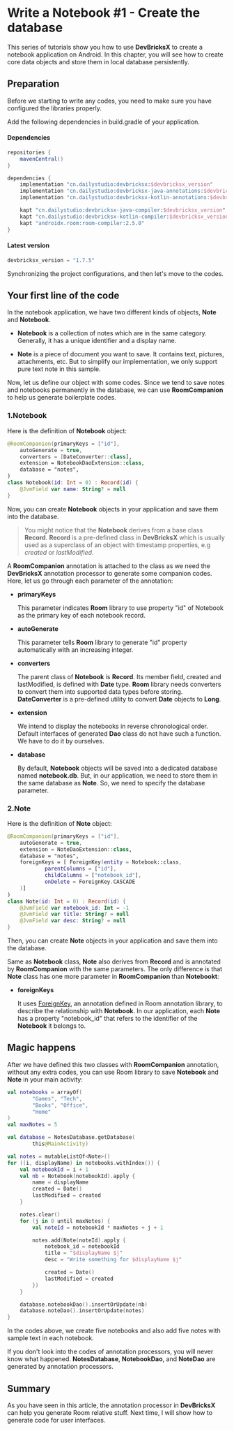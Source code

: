 # Write a Notebook #1 - Create the database

This series of tutorials show you how to use **DevBricksX** to create a notebook application on Android. In this chapter, you will see how to create core data objects and store them in local database persistently.

## Preparation
Before we starting to write any codes, you need to make sure you have configured the libraries properly.

Add the following dependencies in build.gradle of your application.

#### Dependencies

```groovy
repositories { 
    mavenCentral()
}

dependencies {
    implementation "cn.dailystudio:devbricksx:$devbricksx_version"
    implementation "cn.dailystudio:devbricksx-java-annotations:$devbricksx_version"
    implementation "cn.dailystudio:devbricksx-kotlin-annotations:$devbricksx_version"

    kapt "cn.dailystudio:devbricksx-java-compiler:$devbricksx_version"
    kapt "cn.dailystudio:devbricksx-kotlin-compiler:$devbricksx_version"
    kapt "androidx.room:room-compiler:2.5.0"
}
```

#### Latest version

```groovy
devbricksx_version = "1.7.5"
```

Synchronizing the project configurations, and then let's move to the codes.

## Your first line of the code
In the notebook application, we have two different kinds of objects, **Note** and **Notebook**.

- **Notebook** is a collection of notes which are in the same category. Generally, it has a unique identifier and a display name. 

- **Note** is a piece of document you want to save. It contains text, pictures, attachments, etc. But to simplify our implementation, we only support pure text note in this sample.
	
Now, let us define our object with some codes. Since we tend to save notes and notebooks permanently in the database, we can use **RoomCompanion** to help us generate boilerplate codes.

### 1.Notebook
Here is the definition of **Notebook** object:

```kotlin
@RoomCompanion(primaryKeys = ["id"],
    autoGenerate = true,
    converters = [DateConverter::class],
    extension = NotebookDaoExtension::class,
    database = "notes",
)
class Notebook(id: Int = 0) : Record(id) {
    @JvmField var name: String? = null
}

```
Now, you can create **Notebook** objects in your application and save them into the database. 

> You might notice that the **Notebook** derives from a base class **Record**. **Record** is a pre-defined class in **DevBricksX** which is usually used as a superclass of an object with timestamp properties, e.g *created* or *lastModified*.

A **RoomCompanion** annotation is attached to the class as we need the **DevBricksX** annotation processor to generate some companion codes. Here, let us go through each parameter of the annotation:

- **primaryKeys**

	This parameter indicates **Room** library to use property "id" of Notebook as the primary key of each notebook record.

- **autoGenerate**

	This parameter tells **Room** library to generate "id" property automatically with an increasing integer.

- **converters**

	The parent class of **Notebook** is **Record**. Its member field, created and lastModified, is defined with **Date** type. **Room** library needs converters to convert them into supported data types before storing. **DateConverter** is a pre-defined utility to convert **Date** objects to **Long**.

- **extension**

	We intend to display the notebooks in reverse chronological order. Default interfaces of generated **Dao** class do not have such a function. We have to do it by ourselves.

- **database**

	By default, **Notebook** objects will be saved into a dedicated database named **notebook.db**. But, in our application, we need to store them in the same database as **Note**. So, we need to specify the database parameter.

### 2.Note
Here is the definition of **Note** object:

```kotlin
@RoomCompanion(primaryKeys = ["id"],
    autoGenerate = true,
    extension = NoteDaoExtension::class,
    database = "notes",
    foreignKeys = [ ForeignKey(entity = Notebook::class,
            parentColumns = ["id"],
            childColumns = ["notebook_id"],
            onDelete = ForeignKey.CASCADE
    )]
)
class Note(id: Int = 0) : Record(id) {
    @JvmField var notebook_id: Int = -1
    @JvmField var title: String? = null
    @JvmField var desc: String? = null
}

```
Then, you can create **Note** objects in your application and save them into the database. 

Same as **Notebook** class, **Note** also derives from **Record** and is annotated by **RoomCompanion** with the same parameters. The only difference is that **Note** class has one more parameter in **RoomCompanion** than **Notebookt**:


- **foreignKeys**

	It uses [ForeignKey](https://developer.android.com/reference/android/arch/persistence/room/ForeignKey), an annotation defined in Room annotation library, to describe the relationship with **Notebook**. In our application, each **Note** has a property "notebook_id" that refers to the identifier of the **Notebook** it belongs to.
	

## Magic happens
After we have defined this two classes with **RoomCompanion** annotation, without any extra codes, you can use Room library to save **Notebook** and **Note** in your main activity:

```kotlin
val notebooks = arrayOf(
        "Games", "Tech",
        "Books", "Office",
        "Home"
)
val maxNotes = 5

val database = NotesDatabase.getDatabase(
        this@MainActivity)

val notes = mutableListOf<Note>()
for ((i, displayName) in notebooks.withIndex()) {
    val notebookId = i + 1
    val nb = Notebook(notebookId).apply {
        name = displayName
        created = Date()
        lastModified = created
    }

    notes.clear()
    for (j in 0 until maxNotes) {
        val noteId = notebookId * maxNotes + j + 1

        notes.add(Note(noteId).apply {
            notebook_id = notebookId
            title = "$displayName $j"
            desc = "Write something for $displayName $j"

            created = Date()
            lastModified = created
        })
    }

    database.notebookDao().insertOrUpdate(nb)
    database.noteDao().insertOrUpdate(notes)
}

```
In the codes above, we create five notebooks and also add five notes with sample text in each notebook.

If you don't look into the codes of annotation processors, you will never know what happened. **NotesDatabase**, **NotebookDao**, and **NoteDao** are generated by annotation processors.

## Summary
As you have seen in this article, the annotation processor in **DevBricksX** can help you generate Room relative stuff. Next time, I will show how to generate code for user interfaces. 
